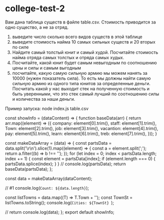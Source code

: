 # college-test-2

Вам дана таблица существ в файле table.csv. Стоимость приводится за одно существо, а не за отряд.

1. выведите число сколько всего видов существ в этой таблице
2. выведите стоимость найма 10 самых сильных существ и 20 вторых по силе
3. Найдите самый толстый юнит и самый худой. Посчитайте стоимость найма отряда самых толстых и отряда самых худых.
4. Посчитайте, какой юнит будет самым невыгодным по соотношению цены и силы и самым выгодным
5. посчитайте, какую самую сильную армию мы можем нанять за 10000 (нужен показатель сила). То есть мы должны найти самую сильную армию из одного типа юнитов за определенные деньги. Посчитать какой у нас выходит стек на полученную стоимость и быть уверенными, что это стек самый лучший по соотношению силы и количества за наши деньги.



Пример запуска: node index.js table.csv


const showInfo = (dataContent) => {
  function baseData(arr) {
    return arr.map((element) => ({
      company: element[0].trim(),
      staff: element[1].trim(),
      Town: element[2].trim(),
      job: element[3].trim(),
      vacantion: element[4].trim(),
      pay: element[5].trim(),
      learn: element[6].trim(),
      treb: element[7].trim(),
    }));
  }

  const makeDataArray = (data) => {
    const partsData = data.split('\r\n').slice(1).map((element) => {
      const a = element.split(';');
      return a.filter((b) => b !== '');
    });
    for (let index = 0; index < partsData.length; index += 1) {
      const element = partsData[index];
      if (element.length === 0) {
        partsData.splice(index);
      }
    }
    // console.log(partsData);
    return baseData(partsData);
  };

  const data = makeDataArray(dataContent);

  // #1
  console.log(`Count: ${data.length}`);

  const listTowns = data.map((T) => T.Town + '');
  const TownSt = listTowns.toString();
  console.log(`Cities: ${TownSt} `);

  // return console.log(data);
};
export default showInfo;
